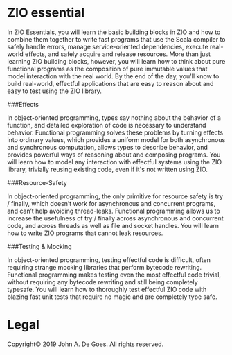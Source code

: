 # ZIO essential

In ZIO Essentials, you will learn the basic building blocks in ZIO and how to combine them together to write fast programs 
that use the Scala compiler to safely handle errors, manage service-oriented dependencies, execute real-world effects, 
and safely acquire and release resources. More than just learning ZIO building blocks, however, 
you will learn how to think about pure functional programs as the composition of pure immutable values that model 
interaction with the real world. By the end of the day, you'll know to build real-world, effectful applications 
that are easy to reason about and easy to test using the ZIO library.

###Effects

 In object-oriented programming, types say nothing about the behavior of a function, and detailed exploration of code 
 is necessary to understand behavior. Functional programming solves these problems by turning effects into ordinary values, 
 which provides a uniform model for both asynchronous and synchronous computation, allows types to describe behavior, 
 and provides powerful ways of reasoning about and composing programs. You will learn how to model any interaction 
 with effectful systems using the ZIO library, trivially reusing existing code, even if it's not written using ZIO.

###Resource-Safety

 In object-oriented programming, the only primitive for resource safety is try / finally, which doesn’t work for asynchronous and concurrent programs, 
 and can’t help avoiding thread-leaks. Functional programming allows us to increase the usefulness of try / finally across asynchronous and concurrent code, and across threads as well as file and socket handles. 
 You will learn how to write ZIO programs that cannot leak resources.

###Testing & Mocking

 In object-oriented programming, testing effectful code is difficult, often requiring strange mocking libraries that 
 perform bytecode rewriting. Functional programming makes testing even the most effectful code trivial, without requiring 
 any bytecode rewriting and still being completely typesafe. You will learn how to thoroughly test effectful ZIO code 
 with blazing fast unit tests that require no magic and are completely type safe.
 
 # Legal
 
 Copyright&copy; 2019 John A. De Goes. All rights reserved.
